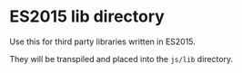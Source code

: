 # ES2015 lib directory

Use this for third party libraries written in ES2015.

They will be transpiled and placed into the `js/lib` directory.
